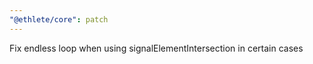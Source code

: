 ```yaml
---
"@ethlete/core": patch
---
```


Fix endless loop when using signalElementIntersection in certain cases
